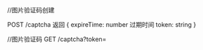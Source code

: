 

//图片验证码创建

POST /captcha
返回 {
        expireTime: number 过期时间
        token: string
     }

//图片验证码
GET /captcha?token=
